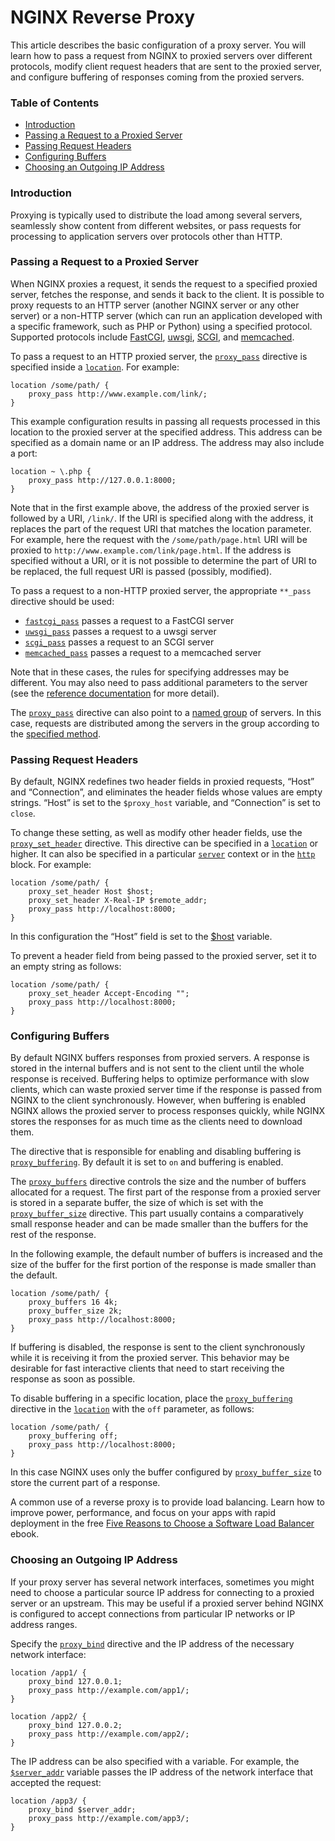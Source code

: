 # NGINX Reverse Proxy

This article describes the basic configuration of a proxy server. You will learn how to pass a request from NGINX to proxied servers over different protocols, modify client request headers that are sent to the proxied server, and configure buffering of responses coming from the proxied servers.

### Table of Contents

* [Introduction](https://docs.nginx.com/nginx/admin-guide/web-server/reverse-proxy/#intro)
* [Passing a Request to a Proxied Server](https://docs.nginx.com/nginx/admin-guide/web-server/reverse-proxy/#pass)
* [Passing Request Headers](https://docs.nginx.com/nginx/admin-guide/web-server/reverse-proxy/#headers)
* [Configuring Buffers](https://docs.nginx.com/nginx/admin-guide/web-server/reverse-proxy/#buffers)
* [Choosing an Outgoing IP Address](https://docs.nginx.com/nginx/admin-guide/web-server/reverse-proxy/#proxy_bind)

### Introduction

Proxying is typically used to distribute the load among several servers, seamlessly show content from different websites, or pass requests for processing to application servers over protocols other than HTTP.

### Passing a Request to a Proxied Server

When NGINX proxies a request, it sends the request to a specified proxied server, fetches the response, and sends it back to the client. It is possible to proxy requests to an HTTP server \(another NGINX server or any other server\) or a non-HTTP server \(which can run an application developed with a specific framework, such as PHP or Python\) using a specified protocol. Supported protocols include [FastCGI](https://nginx.org/en/docs/http/ngx_http_fastcgi_module.html), [uwsgi](https://nginx.org/en/docs/http/ngx_http_uwsgi_module.html), [SCGI](https://nginx.org/en/docs/http/ngx_http_scgi_module.html), and [memcached](https://nginx.org/en/docs/http/ngx_http_memcached_module.html).

To pass a request to an HTTP proxied server, the [`proxy_pass`](https://nginx.org/en/docs/http/ngx_http_proxy_module.html#proxy_pass) directive is specified inside a [`location`](https://nginx.org/en/docs/http/ngx_http_core_module.html#location). For example:

```text
location /some/path/ {
    proxy_pass http://www.example.com/link/;
}
```

This example configuration results in passing all requests processed in this location to the proxied server at the specified address. This address can be specified as a domain name or an IP address. The address may also include a port:

```text
location ~ \.php {
    proxy_pass http://127.0.0.1:8000;
}
```

Note that in the first example above, the address of the proxied server is followed by a URI, `/link/`. If the URI is specified along with the address, it replaces the part of the request URI that matches the location parameter. For example, here the request with the `/some/path/page.html` URI will be proxied to `http://www.example.com/link/page.html`. If the address is specified without a URI, or it is not possible to determine the part of URI to be replaced, the full request URI is passed \(possibly, modified\).

To pass a request to a non-HTTP proxied server, the appropriate `**_pass` directive should be used:

* [`fastcgi_pass`](https://nginx.org/en/docs/http/ngx_http_fastcgi_module.html#fastcgi_pass) passes a request to a FastCGI server
* [`uwsgi_pass`](https://nginx.org/en/docs/http/ngx_http_uwsgi_module.html#uwsgi_pass) passes a request to a uwsgi server
* [`scgi_pass`](https://nginx.org/en/docs/http/ngx_http_scgi_module.html#scgi_pass) passes a request to an SCGI server
* [`memcached_pass`](https://nginx.org/en/docs/http/ngx_http_memcached_module.html#memcached_pass) passes a request to a memcached server

Note that in these cases, the rules for specifying addresses may be different. You may also need to pass additional parameters to the server \(see the [reference documentation](https://nginx.org/en/docs/) for more detail\).

The [`proxy_pass`](https://nginx.org/en/docs/http/ngx_http_proxy_module.html#proxy_pass) directive can also point to a [named group](https://nginx.org/en/docs/http/load_balancing.html#algorithms) of servers. In this case, requests are distributed among the servers in the group according to the [specified method](https://www.nginx.com/resources/admin-guide/load-balancer/).

### Passing Request Headers

By default, NGINX redefines two header fields in proxied requests, “Host” and “Connection”, and eliminates the header fields whose values are empty strings. “Host” is set to the `$proxy_host` variable, and “Connection” is set to `close`.

To change these setting, as well as modify other header fields, use the [`proxy_set_header`](https://nginx.org/en/docs/http/ngx_http_proxy_module.html#proxy_set_header) directive. This directive can be specified in a [`location`](https://nginx.org/en/docs/http/ngx_http_core_module.html#location) or higher. It can also be specified in a particular [`server`](https://nginx.org/en/docs/http/ngx_http_core_module.html#server) context or in the [`http`](https://nginx.org/en/docs/http/ngx_http_core_module.html#http) block. For example:

```text
location /some/path/ {
    proxy_set_header Host $host;
    proxy_set_header X-Real-IP $remote_addr;
    proxy_pass http://localhost:8000;
}
```

In this configuration the “Host” field is set to the [$host](https://nginx.org/en/docs/http/ngx_http_core_module.html#variables) variable.

To prevent a header field from being passed to the proxied server, set it to an empty string as follows:

```text
location /some/path/ {
    proxy_set_header Accept-Encoding "";
    proxy_pass http://localhost:8000;
}
```

### Configuring Buffers

By default NGINX buffers responses from proxied servers. A response is stored in the internal buffers and is not sent to the client until the whole response is received. Buffering helps to optimize performance with slow clients, which can waste proxied server time if the response is passed from NGINX to the client synchronously. However, when buffering is enabled NGINX allows the proxied server to process responses quickly, while NGINX stores the responses for as much time as the clients need to download them.

The directive that is responsible for enabling and disabling buffering is [`proxy_buffering`](https://nginx.org/en/docs/http/ngx_http_proxy_module.html#proxy_buffering). By default it is set to `on` and buffering is enabled.

The [`proxy_buffers`](https://nginx.org/en/docs/http/ngx_http_proxy_module.html#proxy_buffers) directive controls the size and the number of buffers allocated for a request. The first part of the response from a proxied server is stored in a separate buffer, the size of which is set with the [`proxy_buffer_size`](https://nginx.org/en/docs/http/ngx_http_proxy_module.html#proxy_buffer_size) directive. This part usually contains a comparatively small response header and can be made smaller than the buffers for the rest of the response.

In the following example, the default number of buffers is increased and the size of the buffer for the first portion of the response is made smaller than the default.

```text
location /some/path/ {
    proxy_buffers 16 4k;
    proxy_buffer_size 2k;
    proxy_pass http://localhost:8000;
}
```

If buffering is disabled, the response is sent to the client synchronously while it is receiving it from the proxied server. This behavior may be desirable for fast interactive clients that need to start receiving the response as soon as possible.

To disable buffering in a specific location, place the [`proxy_buffering`](https://nginx.org/en/docs/http/ngx_http_proxy_module.html#proxy_buffering) directive in the [`location`](https://nginx.org/en/docs/http/ngx_http_core_module.html#location) with the `off` parameter, as follows:

```text
location /some/path/ {
    proxy_buffering off;
    proxy_pass http://localhost:8000;
}
```

In this case NGINX uses only the buffer configured by [`proxy_buffer_size`](https://nginx.org/en/docs/http/ngx_http_proxy_module.html#proxy_buffer_size) to store the current part of a response.

A common use of a reverse proxy is to provide load balancing. Learn how to improve power, performance, and focus on your apps with rapid deployment in the free [Five Reasons to Choose a Software Load Balancer](https://www.nginx.com/resources/library/five-reasons-choose-software-load-balancer/) ebook.

### Choosing an Outgoing IP Address

If your proxy server has several network interfaces, sometimes you might need to choose a particular source IP address for connecting to a proxied server or an upstream. This may be useful if a proxied server behind NGINX is configured to accept connections from particular IP networks or IP address ranges.

Specify the [`proxy_bind`](https://nginx.org/en/docs/http/ngx_http_proxy_module.html#proxy_bind) directive and the IP address of the necessary network interface:

```text
location /app1/ {
    proxy_bind 127.0.0.1;
    proxy_pass http://example.com/app1/;
}

location /app2/ {
    proxy_bind 127.0.0.2;
    proxy_pass http://example.com/app2/;
}
```

The IP address can be also specified with a variable. For example, the [`$server_addr`](https://nginx.org/en/docs/http/ngx_http_core_module.html#var_server_addr) variable passes the IP address of the network interface that accepted the request:

```text
location /app3/ {
    proxy_bind $server_addr;
    proxy_pass http://example.com/app3/;
}
```

